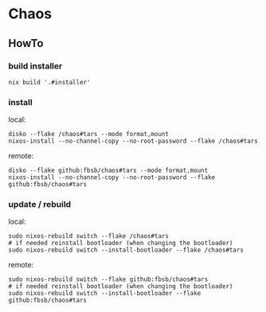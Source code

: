 # Chaos

## HowTo

### build installer

```
nix build '.#installer'
```

### install


local:
```
disko --flake /chaos#tars --mode format,mount
nixos-install --no-channel-copy --no-root-password --flake /chaos#tars
```

remote:
```
disko --flake github:fbsb/chaos#tars --mode format,mount
nixos-install --no-channel-copy --no-root-password --flake github:fbsb/chaos#tars
```

### update / rebuild

local:
```
sudo nixos-rebuild switch --flake /chaos#tars
# if needed reinstall bootloader (when changing the bootloader)
sudo nixos-rebuild switch --install-bootloader --flake /chaos#tars
```

remote:
```
sudo nixos-rebuild switch --flake github:fbsb/chaos#tars
# if needed reinstall bootloader (when changing the bootloader)
sudo nixos-rebuild switch --install-bootloader --flake github:fbsb/chaos#tars
```

